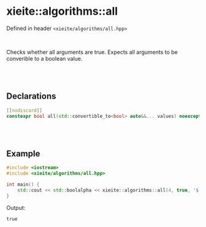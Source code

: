 # xieite::algorithms::all
Defined in header `<xieite/algorithms/all.hpp>`

<br/>

Checks whether all arguments are true. Expects all arguments to be converible to a boolean value.

<br/><br/>

## Declarations
```cpp
[[nodiscard]]
constexpr bool all(std::convertible_to<bool> auto&&... values) noexcept;
```

<br/><br/>

## Example
```cpp
#include <iostream>
#include <xieite/algorithms/all.hpp>

int main() {
	std::cout << std::boolalpha << xieite::algorithms::all(4, true, '$') << '\n';
}
```
Output:
```
true
```

